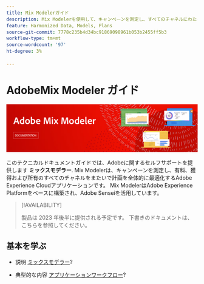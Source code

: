 ```yaml
---
title: Mix Modelerガイド
description: Mix Modelerを使用して、キャンペーンを測定し、すべてのチャネルにわたって全体的に計画を最適化する方法を説明します。
feature: Harmonized Data, Models, Plans
source-git-commit: 7778c235b4d34bc91869098961b053b2455ff5b3
workflow-type: tm+mt
source-wordcount: '97'
ht-degree: 3%

---
```



# AdobeMix Modeler ガイド

![バナー](assets/mix-modeler-banner.png)

このテクニカルドキュメントガイドでは、Adobeに関するセルフサポートを提供します **ミックスモデラー**. Mix Modelerは、キャンペーンを測定し、有料、獲得および所有のすべてのチャネルをまたいで計画を全体的に最適化するAdobe Experience Cloudアプリケーションです。 Mix ModelerはAdobe Experience Platformをベースに構築され、Adobe Senseiを活用しています。

>[!AVAILABILITY]
>
>製品は 2023 年後半に提供される予定です。 下書きのドキュメントは、こちらを参照してください。

## 基本を学ぶ

* 説明 [ミックスモデラー](get-started/about.md)?

* 典型的な内容 [アプリケーションワークフロー](get-started/workflow.md)?
